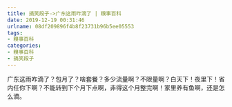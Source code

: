 ```yaml
---
title: 搞笑段子->广东这雨咋滴了 | 糗事百科
date: 2019-12-19 00:31:46
urlname: 08df209896f4b8f23731b96b5ee05553
tags: 
- 糗事百科
categories:
- 糗事百科
- 搞笑段子
---
```

广东这雨咋滴了？包月了？啥套餐？多少流量啊？不限量啊？白天下！夜里下！省内任你下啊？不能转到下个月下点啊，非得这个月整完啊！家里养有鱼啊，还是怎么滴。


